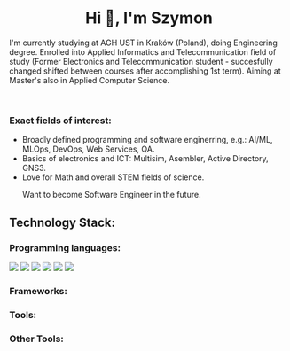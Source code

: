 <div>
  <h1 align="center">Hi 👋, I'm Szymon</h1>
</div>
<div>
  <p>I'm currently studying at AGH UST in Kraków (Poland), doing Engineering degree. Enrolled into Applied Informatics and Telecommunication field of study (Former       Electronics and Telecommunication student - succesfully changed shifted between courses after accomplishing 1st term). Aiming at Master's also in Applied Computer     Science.</p>
</div>
<div>
<br>
<h3>Exact fields of interest:</h3>
<ul>
  <li>Broadly defined programming and software enginerring, e.g.: AI/ML, MLOps, DevOps, Web Services, QA.</li>
  <li>Basics of electronics and ICT: Multisim, Asembler, Active Directory, GNS3.</li>
  <li>Love for Math and overall STEM fields of science.</li>
<p>Want to become Software Engineer in the future.</p>
</ul>
</div>
<h2>Technology Stack:</h2>
<h3>Programming languages:</h3>
<img src="https://img.shields.io/badge/-Python-FFD43B?style=for-the-badge&logo=python&logoColor=blu" />
<img src="https://img.shields.io/badge/-Go-00ADD8?style=for-the-badge&logo=go&logoColor=white" />
<img src="https://img.shields.io/badge/-Shell_Script-121011?style=for-the-badge&logo=gnu-bash&logoColor=white" />
<img src="https://img.shields.io/badge/-C%2B%2B-00599C?style=for-the-badge&logo=c%2B%2B&logoColor=white" />
<img src="https://img.shields.io/badge/-Java-FF0000?style=for-the-badge&logo=java&logoColor=white" />
<img src="https://img.shields.io/badge/-SQL-00008B?style=for-the-badge&logo=MySQL&logoColor=white" />

<h3>Frameworks:</h3>
<h3>Tools:</h3>
<h3>Other Tools:</h3>
<br>
<!---
 <h3>Statistics: </h3>
<p><img align="center"
    src="https://github-readme-stats.vercel.app/api/top-langs?username=PsimonL&show_icons=true&locale=en&bg_color=0d1117&text_color=ffffff&layout=compact"
    alt="PsimonL" 
    bg_color=#808080/></p>

<br>

<p><img align="center" src="https://github-readme-stats.vercel.app/api?username=PsimonL&show_icons=true&locale=en&bg_color=0d1117&text_color=ffffff&repo=convoychat"
    alt="PsimonL" /></p>
<p><img align="center" 
    src="https://github-readme-streak-stats.herokuapp.com/?user=PsimonL&theme=dark&background=0d1117&date_format=M%20j%5B%2C%20Y%5D" 
    alt="PsimonL" /></p>   
<p align="left"> 
      <a href="https://twitter.com/" 
      target="blank">
      <img align="center"
      src="https://img.shields.io/twitter/follow/?logo=twitter&style=for-the-badge" alt="" /></a> </p>
--->
<!---
<h3>Views and followers: </h3>
<a href="https://github.com/PsimonL/github-profile-views-counter">
    <img src="https://komarev.com/ghpvc/?username=chaitanya-pratap-singh">
</a>
--->
